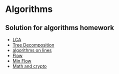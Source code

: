 # Algorithms

Solution for algorithms homework
--
  * [LCA](https://github.com/SerTelnov/labs/tree/master/algo/src/LCA)
  * [Tree Decomposition](https://github.com/SerTelnov/labs/tree/master/algo/src/TreeDecomposition)
  * [algorithms on lines](https://github.com/SerTelnov/labs/tree/master/algo/src/algorithmsOnLines)
  * [Flow](https://github.com/SerTelnov/labs/tree/master/algo/src/flow)
  * [Min Flow](https://github.com/SerTelnov/labs/tree/master/algo/src/minFlow)
  * [Math and crypto](https://github.com/SerTelnov/labs/tree/master/algo/src/math)
